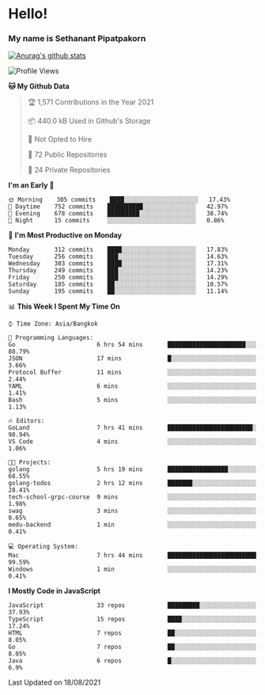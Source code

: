 # Hello!
### My name is Sethanant Pipatpakorn

[![Anurag's github stats](https://github-readme-stats.vercel.app/api?username=thetkpark&count_private=true&show_icons=true&theme=tokyonight)](https://github.com/anuraghazra/github-readme-stats)

<!--START_SECTION:waka-->
![Profile Views](http://img.shields.io/badge/Profile%20Views-2-blue)

**🐱 My Github Data** 

> 🏆 1,571 Contributions in the Year 2021
 > 
> 📦 440.0 kB Used in Github's Storage 
 > 
> 🚫 Not Opted to Hire
 > 
> 📜 72 Public Repositories 
 > 
> 🔑 24 Private Repositories  
 > 
**I'm an Early 🐤** 

```text
🌞 Morning    305 commits    ████░░░░░░░░░░░░░░░░░░░░░   17.43% 
🌆 Daytime    752 commits    ██████████░░░░░░░░░░░░░░░   42.97% 
🌃 Evening    678 commits    █████████░░░░░░░░░░░░░░░░   38.74% 
🌙 Night      15 commits     ░░░░░░░░░░░░░░░░░░░░░░░░░   0.86%

```
📅 **I'm Most Productive on Monday** 

```text
Monday       312 commits    ████░░░░░░░░░░░░░░░░░░░░░   17.83% 
Tuesday      256 commits    ███░░░░░░░░░░░░░░░░░░░░░░   14.63% 
Wednesday    303 commits    ████░░░░░░░░░░░░░░░░░░░░░   17.31% 
Thursday     249 commits    ███░░░░░░░░░░░░░░░░░░░░░░   14.23% 
Friday       250 commits    ███░░░░░░░░░░░░░░░░░░░░░░   14.29% 
Saturday     185 commits    ██░░░░░░░░░░░░░░░░░░░░░░░   10.57% 
Sunday       195 commits    ██░░░░░░░░░░░░░░░░░░░░░░░   11.14%

```


📊 **This Week I Spent My Time On** 

```text
⌚︎ Time Zone: Asia/Bangkok

💬 Programming Languages: 
Go                       6 hrs 54 mins       ██████████████████████░░░   88.79% 
JSON                     17 mins             █░░░░░░░░░░░░░░░░░░░░░░░░   3.66% 
Protocol Buffer          11 mins             ░░░░░░░░░░░░░░░░░░░░░░░░░   2.44% 
YAML                     6 mins              ░░░░░░░░░░░░░░░░░░░░░░░░░   1.41% 
Bash                     5 mins              ░░░░░░░░░░░░░░░░░░░░░░░░░   1.13%

🔥 Editors: 
GoLand                   7 hrs 41 mins       ████████████████████████░   98.94% 
VS Code                  4 mins              ░░░░░░░░░░░░░░░░░░░░░░░░░   1.06%

🐱‍💻 Projects: 
golang                   5 hrs 19 mins       █████████████████░░░░░░░░   68.55% 
golang-todos             2 hrs 12 mins       ███████░░░░░░░░░░░░░░░░░░   28.41% 
tech-school-grpc-course  9 mins              ░░░░░░░░░░░░░░░░░░░░░░░░░   1.98% 
swag                     3 mins              ░░░░░░░░░░░░░░░░░░░░░░░░░   0.65% 
medu-backend             1 min               ░░░░░░░░░░░░░░░░░░░░░░░░░   0.41%

💻 Operating System: 
Mac                      7 hrs 44 mins       █████████████████████████   99.59% 
Windows                  1 min               ░░░░░░░░░░░░░░░░░░░░░░░░░   0.41%

```

**I Mostly Code in JavaScript** 

```text
JavaScript               33 repos            █████████░░░░░░░░░░░░░░░░   37.93% 
TypeScript               15 repos            ████░░░░░░░░░░░░░░░░░░░░░   17.24% 
HTML                     7 repos             ██░░░░░░░░░░░░░░░░░░░░░░░   8.05% 
Go                       7 repos             ██░░░░░░░░░░░░░░░░░░░░░░░   8.05% 
Java                     6 repos             █░░░░░░░░░░░░░░░░░░░░░░░░   6.9%

```



 Last Updated on 18/08/2021
<!--END_SECTION:waka-->
